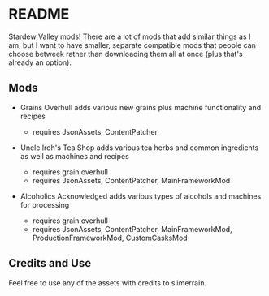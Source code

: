 # README
Stardew Valley mods! There are a lot of mods that add similar things as I am, but I want to have smaller, separate compatible mods that people can choose betweek rather than downloading them all at once (plus that's already an option).

## Mods
- Grains Overhull
adds various new grains plus machine functionality and recipes
    - requires JsonAssets, ContentPatcher

- Uncle Iroh's Tea Shop
adds various tea herbs and common ingredients as well as machines and recipes
    - requires grain overhull
    - requires JsonAssets, ContentPatcher, MainFrameworkMod

- Alcoholics Acknowledged
adds various types of alcohols and machines for processing
    - requires grain overhull
    - requires JsonAssets, ContentPatcher, MainFrameworkMod, ProductionFrameworkMod, CustomCasksMod

## Credits and Use  
Feel free to use any of the assets with credits to slimerrain.